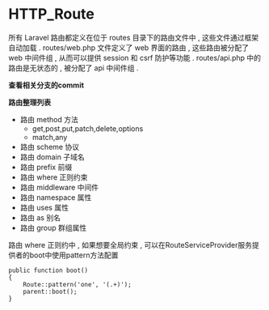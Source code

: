 # HTTP\_Route

所有 Laravel 路由都定义在位于 routes 目录下的路由文件中 , 这些文件通过框架自动加载 . routes/web.php 文件定义了 web 界面的路由 , 这些路由被分配了 web 中间件组 , 从而可以提供 session 和 csrf 防护等功能 . routes/api.php 中的路由是无状态的 , 被分配了 api 中间件组 .

**查看相关分支的commit**

**路由整理列表**

* 路由 method 方法
  * get,post,put,patch,delete,options
  * match,any
* 路由 scheme 协议
* 路由 domain 子域名
* 路由 prefix 前缀
* 路由 where 正则约束
* 路由 middleware 中间件
* 路由 namespace 属性
* 路由 uses 属性
* 路由 as 别名
* 路由 group 群组属性

路由 where 正则约中 , 如果想要全局约束 , 可以在RouteServiceProvider服务提供者的boot中使用pattern方法配置

```
public function boot()
{
    Route::pattern('one', '(.+)');
    parent::boot();
}
```



